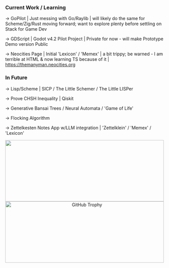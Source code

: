 ### Current Work / Learning ###

-> GoPilot | Just messing with Go/Raylib | will likely do the same for Scheme/Zig/Rust moving forward; want to explore plenty before settling on Stack for Game Dev

-> GDScript | Godot v4.2 Pilot Project | Private for now - will make Prototype Demo version Public

-> Neocities Page | Initial 'Lexicon' / 'Memex' | a bit trippy; be warned - I am terrible at HTML & now learning TS because of it | https://themanyman.neocities.org

### In Future ###
-> Lisp/Scheme | SICP / The Little Schemer / The Little LISPer

-> Prove CHSH Inequality | Qiskit

-> Generative Bansai Trees / Neural Automata / 'Game of Life'

-> Flocking Algorithm

-> Zettelkesten Notes App w/LLM integration | 'Zettelklein' / 'Memex' / 'Lexicon'

<div align="center">  
  <img width="100%" height="195px" src="https://github-readme-stats.vercel.app/api/top-langs/?username=Mawjad&layout=compact&hide_border=true&title_color=00bfbf&text_color=00bfbf&bg_color=0d1117" />
</div>

<div align="center">
  <img width="100%" height="195px" src="https://github-profile-trophy.vercel.app/?username=Mawjad&layout=compact&hide_border=true&title_color=00bfbf&text_color=00bfbf&bg_color=0d1117" alt="GitHub Trophy" />
</div>

